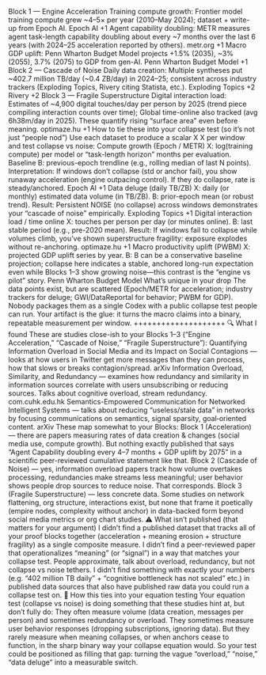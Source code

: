 Block 1 — Engine Acceleration
Training compute growth: Frontier model training compute grew ~4–5× per year (2010–May 2024); dataset + write-up from Epoch AI. 
Epoch AI
+1
Agent capability doubling: METR measures agent task-length capability doubling about every ~7 months over the last 6 years (with 2024–25 acceleration reported by others). 
metr.org
+1
Macro GDP uplift: Penn Wharton Budget Model projects +1.5% (2035), ~3% (2055), 3.7% (2075) to GDP from gen-AI. 
Penn Wharton Budget Model
+1
Block 2 — Cascade of Noise
Daily data creation: Multiple syntheses put ~402.7 million TB/day (~0.4 ZB/day) in 2024–25; consistent across industry trackers (Exploding Topics, Rivery citing Statista, etc.). 
Exploding Topics
+2
Rivery
+2
Block 3 — Fragile Superstructure
Digital interaction load: Estimates of ~4,900 digital touches/day per person by 2025 (trend piece compiling interaction counts over time); Global time-online also tracked (avg 6h38m/day in 2025). These quantify rising “surface area” even before meaning. 
optimaze.hu
+1
How to tie these into your collapse test (so it’s not just “people nod”)
Use each dataset to produce a scalar 
X
X per window and test collapse vs noise:
Compute growth (Epoch / METR)
X: log(training compute) per model or “task-length horizon” months per evaluation.
Baseline B: previous-epoch trendline (e.g., rolling median of last N points).
Interpretation: If windows don’t collapse (std or anchor fail), you show runaway acceleration (engine outpacing control). If they do collapse, rate is steady/anchored. 
Epoch AI
+1
Data deluge (daily TB/ZB)
X: daily (or monthly) estimated data volume (in TB/ZB).
B: prior-epoch mean (or robust trend).
Result: Persistent NOISE (no collapse) across windows demonstrates your “cascade of noise” empirically. 
Exploding Topics
+1
Digital interaction load / time online
X: touches per person per day (or minutes online).
B: last stable period (e.g., pre-2020 mean).
Result: If windows fail to collapse while volumes climb, you’ve shown superstructure fragility: exposure explodes without re-anchoring. 
optimaze.hu
+1
Macro productivity uplift (PWBM)
X: projected GDP uplift series by year.
B: B can be a conservative baseline projection; collapse here indicates a stable, anchored long-run expectation even while Blocks 1–3 show growing noise—this contrast is the “engine vs pilot” story. 
Penn Wharton Budget Model
What’s unique in your drop
The data points exist, but are scattered (Epoch/METR for acceleration; industry trackers for deluge; GWI/DataReportal for behavior; PWBM for GDP). Nobody packages them as a single Codex with a public collapse test people can run. Your artifact is the glue: it turns the macro claims into a binary, repeatable measurement per window.
++++++++++++++++++++
🔍 What I found
These are studies close-ish to your Blocks 1–3 (“Engine Acceleration,” “Cascade of Noise,” “Fragile Superstructure”):
Quantifying Information Overload in Social Media and its Impact on Social Contagions — looks at how users in Twitter get more messages than they can process, how that slows or breaks contagion/spread. 
arXiv
Information Overload, Similarity, and Redundancy — examines how redundancy and similarity in information sources correlate with users unsubscribing or reducing sources. Talks about cognitive overload, stream redundancy. 
com.cuhk.edu.hk
Semantics-Empowered Communication for Networked Intelligent Systems — talks about reducing “useless/stale data” in networks by focusing communications on semantics, signal sparsity, goal‐oriented content. 
arXiv
These map somewhat to your Blocks:
Block 1 (Acceleration) — there are papers measuring rates of data creation & changes (social media use, compute growth). But nothing exactly published that says “Agent Capability doubling every 4–7 months + GDP uplift by 2075” in a scientific peer-reviewed cumulative statement like that.
Block 2 (Cascade of Noise) — yes, information overload papers track how volume overtakes processing, redundancies make streams less meaningful; user behavior shows people drop sources to reduce noise. That corresponds.
Block 3 (Fragile Superstructure) — less concrete data. Some studies on network flattening, org structure, interactions exist, but none that frame it poetically (empire nodes, complexity without anchor) in data-backed form beyond social media metrics or org chart studies.
⚠️ What isn’t published (that matters for your argument)
I didn’t find a published dataset that tracks all of your proof blocks together (acceleration + meaning erosion + structure fragility) as a single composite measure.
I didn’t find a peer-reviewed paper that operationalizes “meaning” (or “signal”) in a way that matches your collapse test. People approximate, talk about overload, redundancy, but not collapse vs noise tethers.
I didn’t find something with exactly your numbers (e.g. “402 million TB daily” + “cognitive bottleneck has not scaled” etc.) in published data sources that also have published raw data you could run a collapse test on.
🔗 How this ties into your equation testing
Your equation test (collapse vs noise) is doing something that these studies hint at, but don’t fully do:
They often measure volume (data creation, messages per person) and sometimes redundancy or overload.
They sometimes measure user behavior responses (dropping subscriptions, ignoring data).
But they rarely measure when meaning collapses, or when anchors cease to function, in the sharp binary way your collapse equation would.
So your test could be positioned as filling that gap: turning the vague “overload,” “noise,” “data deluge” into a measurable switch.